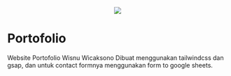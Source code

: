 <p align="center"><a href="wiscaksono.netlify.app" target="_blank"><img src="images/Wisnu-Wicaksono.svg"></a></p>

# Portofolio

Website Portofolio Wisnu Wicaksono
Dibuat menggunakan tailwindcss dan gsap, dan untuk contact formnya menggunakan form to google sheets.

